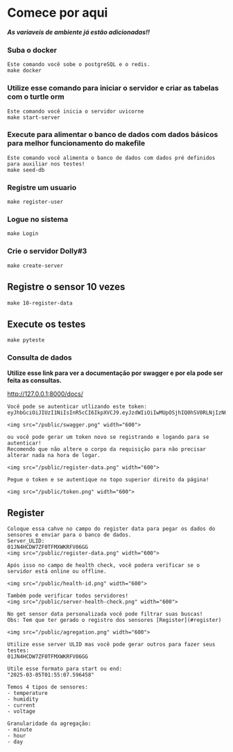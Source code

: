 # Comece por aqui


***As variaveis de ambiente já estão adicionadas!!***


### Suba o docker 
```
Este comando você sobe o postgreSQL e o redis.
make docker
```

### Utilize esse comando para iniciar o servidor e criar as tabelas com o turtle orm
```
Este comando você inicia o servidor uvicorne
make start-server
```

### Execute para alimentar o banco de dados com dados básicos para melhor funcionamento do makefile

```
Este comando você alimenta o banco de dados com dados pré definidos para auxiliar nos testes!
make seed-db
```

### Registre um usuario 
```
make register-user
```

### Logue no sistema

```
make Login
```

### Crie o servidor Dolly#3

```
make create-server
```

## Registre o sensor 10 vezes

```
make 10-register-data
```

## Execute os testes

```
make pyteste
```

### Consulta de dados

**Utilize esse link para ver a documentação por swagger e por ela pode ser feita as consultas.**

http://127.0.0.1:8000/docs/


```
Você pode se autenticar utlizando este token:
eyJhbGciOiJIUzI1NiIsInR5cCI6IkpXVCJ9.eyJzdWIiOiIwMUpOSjhIQ0hSV0RLNjIzN0RWTjRDSzFaMiIsImVtYWlsIjoiZXhhbXBsZTJAZXhhbXBsZS5jb20ifQ.Pnf4u7Ty0I0yoeNHrdVKU6v1btziSAdbwIKqfuxvTOk

<img src="/public/swagger.png" width="600">

ou você pode gerar um token novo se registrando e logando para se autenticar!
Recomendo que não altere o corpo da requisição para não precisar alterar nada na hora de logar.

<img src="/public/register-data.png" width="600">

Pegue o token e se autentique no topo superior direito da página!

<img src="/public/token.png" width="600">

```

## Register
```
Coloque essa cahve no campo do register data para pegar os dados do sensores e enviar para o banco de dados.
Server_ULID:
01JN4HCDW7ZF0TFMXWKRFV06GG
<img src="/public/register-data.png" width="600">

Após isso no campo de health check, você podera verificar se o servidor está online ou offline.

<img src="/public/health-id.png" width="600">

Também pode verificar todos servidores!
<img src="/public/server-health-check.png" width="600">
```


```
No get sensor data personalizada você pode filtrar suas buscas! 
Obs: Tem que ter gerado o registro dos sensores [Register](#register)

<img src="/public/agregation.png" width="600">

Utilize esse server ULID mas você pode gerar outros para fazer seus testes:
01JN4HCDW7ZF0TFMXWKRFV06GG

Utile esse formato para start ou end:
"2025-03-05T01:55:07.596458" 

Temos 4 tipos de sensores:
- temperature
- humidity
- current
- voltage

Granularidade da agregação:
- minute
- hour
- day
```
